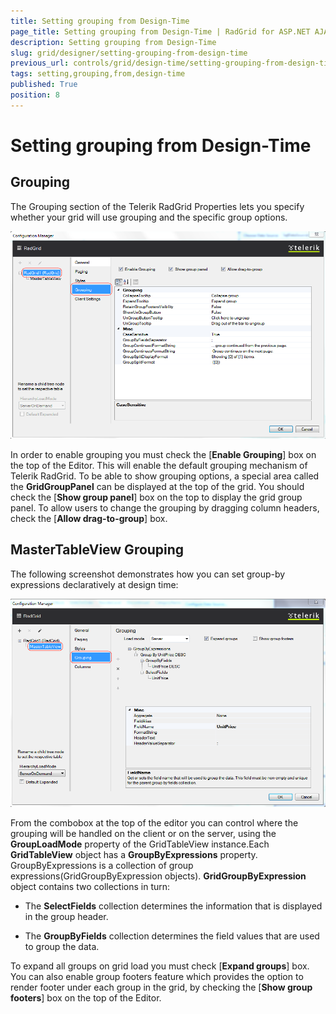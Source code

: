 ```yaml
---
title: Setting grouping from Design-Time
page_title: Setting grouping from Design-Time | RadGrid for ASP.NET AJAX Documentation
description: Setting grouping from Design-Time
slug: grid/designer/setting-grouping-from-design-time
previous_url: controls/grid/design-time/setting-grouping-from-design-time
tags: setting,grouping,from,design-time
published: True
position: 8
---
```


# Setting grouping from Design-Time



## Grouping

The Grouping section of the Telerik RadGrid Properties lets you specify whether your grid will use grouping and the specific group options.

![Design-time Grouping](images/grid_setting-grouping-from-design-time1.png)

In order to enable grouping you must check the [**Enable Grouping**] box on the top of the Editor. This will enable the default grouping mechanism of Telerik RadGrid. To be able to show grouping options, a special area called the **GridGroupPanel** can be displayed at the top of the grid. You should check the [**Show group panel**] box on the top to display the grid group panel. To allow users to change the grouping by dragging column headers, check the [**Allow drag-to-group**] box.

## MasterTableView Grouping

The following screenshot demonstrates how you can set group-by expressions declaratively at design time:

![Design-time GroupByExpressions](images/grid_setting-grouping-from-design-time2.png)

From the combobox at the top of the editor you can control where the grouping will be handled on the client or on the server, using the **GroupLoadMode** property of the GridTableView instance.Each **GridTableView** object has a **GroupByExpressions** property. GroupByExpressions is a collection of group expressions(GridGroupByExpression objects). **GridGroupByExpression** object contains two collections in turn:

* The **SelectFields** collection determines the information that is displayed in the group header.

* The **GroupByFields** collection determines the field values that are used to group the data.

To expand all groups on grid load you must check [**Expand groups**] box. You can also enable group footers feature which provides the option to render footer under each group in the grid, by checking the [**Show group footers**] box on the top of the Editor.
